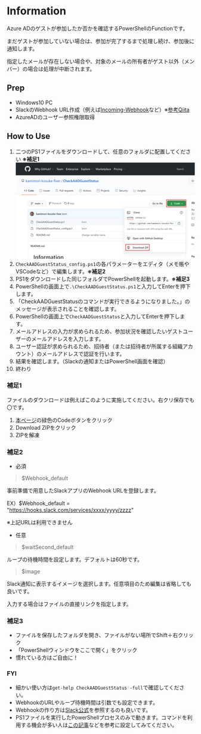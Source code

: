 # Information

Azure ADのゲストが参加したか否かを確認するPowerShellのFunctionです。

まだゲストが参加していない場合は、参加が完了するまで処理し続け、参加後に通知します。

指定したメールが存在しない場合や、対象のメールの所有者がゲスト以外（メンバー）の場合は処理が中断されます。

## Prep

- Windows10 PC
- SlackのWebhook URL作成（例えば[Incoming-Webhook](https://slack.com/services/new/incoming-webhook)など）※[参考Qiita](https://qiita.com/vmmhypervisor/items/18c99624a84df8b31008)
- AzureADのユーザー参照権限取得

## How to Use

1. 二つのPS1ファイルをダウンロードして、任意のフォルダに配置してください **※補足1**
![ファイルのダウンロード](https://github.com/kamimori-kosuke-fixer/CheckAADGuestStatus/blob/image/file%20download.png)
1. `CheckAADGuestStatus_config.ps1`の各パラメーターをエディタ（メモ帳やVSCodeなど）で編集します。**※補足2**
1. PS1をダウンロードした同じフォルダでPowerShellを起動します。**※補足3**
1. PowerShellの画面上で`.\CheckAADGuestStatus.ps1`と入力してEnterを押下します。
1. 「CheckAADGuestStatusのコマンドが実行できるようになりました。」のメッセージが表示されることを確認します。
1. PowerShellの画面上で`CheckAADGuestStatus`と入力してEnterを押下します。
1. メールアドレスの入力が求められるため、参加状況を確認したいゲストユーザーのメールアドレスを入力します。
1. ユーザー認証が求められるため、招待者（または招待者が所属する組織アカウント）のメールアドレスで認証を行います。
1. 結果を確認します。（Slackの通知またはPowerShell画面を確認）
1. 終わり

### 補足1

ファイルのダウンロードは例えばこのように実施してください。右クリ保存でも〇です。

1. [本ページ](https://github.com/kamimori-kosuke-fixer/CheckAADGuestStatus/)の緑色のCodeボタンをクリック
1. Download ZIPをクリック
1. ZIPを解凍

### 補足2

- 必須

 > $Webhook_default

  事前準備で用意したSlackアプリのWebhook URLを登録します。

 EX）$Webhook_default = "https://hooks.slack.com/services/xxxx/yyyy/zzzz"

 ※上記URLは利用できません

- 任意

 > $waitSecond_default

 ループの待機時間を設定します。デフォルトは60秒です。

 > $image

 Slack通知に表示するイメージを選択します。任意項目のため編集は省略しても良いです。

 入力する場合はファイルの直接リンクを指定します。

### 補足3

- ファイルを保存したフォルダを開き、ファイルがない場所でShift＋右クリック
- 「PowerShellウィンドウをここで開く」をクリック
- 慣れている方はご自由に！

### FYI

- 細かい使い方は`get-help CheckAADGuestStatus -full`で確認してください。
- WebhookのURLやループ待機時間は引数でも設定できます。
- Webhookの作り方は[Slack公式](https://slack.com/intl/ja-jp/help/articles/115005265063)を参照するのも良いです。
- PS1ファイルを実行したPowerShellプロセスのみで動きます。コマンドを利用する機会が多い人は[この記事](https://www.vwnet.jp/Windows/PowerShell/2016100401/UseFunctionInPsPrompt.htm#profile)などを参考に設定してみてください。
